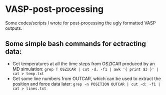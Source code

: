 # VASP-post-processing
Some codes/scripts I wrote for post-processing the ugly formatted VASP outputs.

## Some simple bash commands for ectracting data:
* Get temperatures at all the time steps from OSZICAR produced by an MD simulation:
`grep T OSZICAR | cut -d. -f1 | awk '{ print $3 }' | cat > temp.txt` 
* Get some line numbers from OUTCAR, which can be used to extract the position and force data later:
`grep -n POSITION OUTCAR | cut -d: -f1 | cat > lines.txt`


